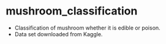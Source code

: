 # mushroom_classification
- Classification of mushroom whether it is edible or poison.
- Data set downloaded from Kaggle.





















